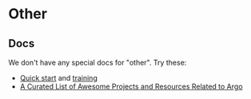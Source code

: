 # Other

## Docs

We don't have any special docs for "other". Try these:

* [Quick start](../quick-start.md) and [training](../training.md)
* [A Curated List of Awesome Projects and Resources Related to Argo](https://github.com/terrytangyuan/awesome-argo)
